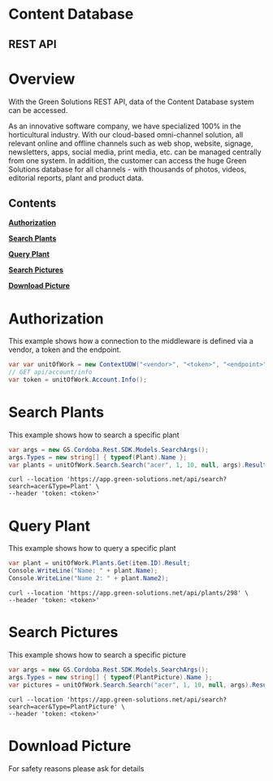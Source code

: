 
# Content Database
## REST API


# Overview

With the Green Solutions REST API, data of the Content Database system can be accessed.

As an innovative software company, we have specialized 100% in the horticultural industry. With our cloud-based omni-channel solution, all relevant online and offline channels such as web shop, website, signage, newsletters, apps, social media, print media, etc. can be managed centrally from one system. In addition, the customer can access the huge Green Solutions database for all channels - with thousands of photos, videos, editorial reports, plant and product data.

## Contents

**[Authorization](#Authorization)**

**[Search Plants](#Search-Plants)**

**[Query Plant](#QueryPlant)**

**[Search Pictures](#Search-Pictures)**

**[Download Picture](#Download-Picture)**

# Authorization

This example shows how a connection to the middleware is defined via a vendor, a token and the endpoint.

```csharp
var var unitOfWork = new ContextUOW("<vendor>", "<token>", "<endpoint>");
// GET api/account/info
var token = unitOfWork.Account.Info(); 
```

# Search Plants

This example shows how to search a specific plant

```csharp
var args = new GS.Cordoba.Rest.SDK.Models.SearchArgs();
args.Types = new string[] { typeof(Plant).Name };
var plants = unitOfWork.Search.Search("acer", 1, 10, null, args).Result.Items;
```

```
curl --location 'https://app.green-solutions.net/api/search?search=acer&Type=Plant' \
--header 'token: <token>'
```

# Query Plant

This example shows how to query a specific plant

```csharp
var plant = unitOfWork.Plants.Get(item.ID).Result;
Console.WriteLine("Name: " + plant.Name);
Console.WriteLine("Name 2: " + plant.Name2);
```

```
curl --location 'https://app.green-solutions.net/api/plants/298' \
--header 'token: <token>'
```

# Search Pictures

This example shows how to search a specific picture

```csharp
var args = new GS.Cordoba.Rest.SDK.Models.SearchArgs();
args.Types = new string[] { typeof(PlantPicture).Name };
var pictures = unitOfWork.Search.Search("acer", 1, 10, null, args).Result.Items;
```


```
curl --location 'https://app.green-solutions.net/api/search?search=acer&Type=PlantPicture' \
--header 'token: <token>'
```

# Download Picture

For safety reasons please ask for details
